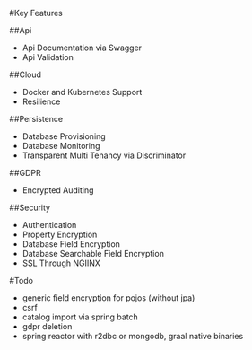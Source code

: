 #Key Features

##Api
- Api Documentation via Swagger
- Api Validation

##Cloud
- Docker and Kubernetes Support
- Resilience

##Persistence
- Database Provisioning
- Database Monitoring
- Transparent Multi Tenancy via Discriminator

##GDPR
- Encrypted Auditing

##Security
- Authentication
- Property Encryption
- Database Field Encryption 
- Database Searchable Field Encryption
- SSL Through NGIINX


#Todo
- generic field encryption for pojos (without jpa)
- csrf
- catalog import via spring batch
- gdpr deletion
- spring reactor with r2dbc or mongodb, graal native binaries